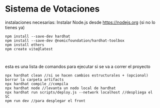 # Sistema de Votaciones 

instalaciones necesarias:
Instalar Node.js desde https://nodejs.org (si no lo tienes ya)

```shell
npm install --save-dev hardhat
npm install --save-dev @nomicfoundation/hardhat-toolbox
npm install ethers
npm create vite@latest



```

esta es una lista de comandos para ejecutar si se va a correr el proyecto
```shell
npx hardhat clean //si se hacen cambios estructurales + (opcional) borrar la carpeta artifacts
npx hardhat compile //compila
npx hardhat node //levanta un nodo local de hardhat
npx hardhat run scripts/deploy.js --network localhost //despliega el SC
npm run dev //para desplegar el front
```
